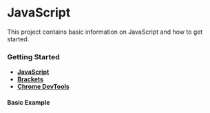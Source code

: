 # JavaScript

This project contains basic information on JavaScript and how to get started.

### Getting Started

- **[JavaScript](https://developer.mozilla.org/en-US/docs/Web/JavaScript)**
- **[Brackets](http://brackets.io/)**
- **[Chrome DevTools](https://developers.google.com/web/tools/chrome-devtools/)**

#### Basic Example



 



